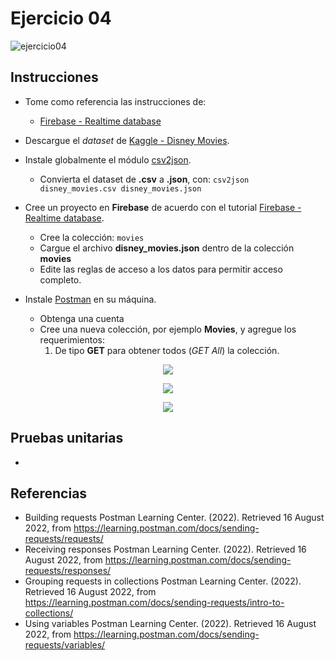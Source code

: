 # Ejercicio 04

![ejercicio04](imagenes/ejercicio04.png)


## Instrucciones

* Tome como referencia las instrucciones de:

  + [Firebase - Realtime database](https://dawfiec.github.io/DAWM-2022/tutoriales/firebase_realtime_database.html)

* Descargue el _dataset_ de [Kaggle - Disney Movies](https://www.kaggle.com/datasets/prateekmaj21/disney-movies).
* Instale globalmente el módulo [csv2json](https://www.npmjs.com/package/csv2json).
  + Convierta el dataset de **.csv** a **.json**, con: `csv2json disney_movies.csv disney_movies.json`
* Cree un proyecto en **Firebase** de acuerdo con el tutorial [Firebase - Realtime database](https://dawfiec.github.io/DAWM-2022/tutoriales/firebase_realtime_database.html).
  + Cree la colección: `movies`
  + Cargue el archivo **disney_movies.json** dentro de la colección **movies**
  + Edite las reglas de acceso a los datos para permitir acceso completo.
* Instale [Postman](https://learning.postman.com/docs/getting-started/installation-and-updates/) en su máquina.
  + Obtenga una cuenta
  + Cree una nueva colección, por ejemplo **Movies**, y agregue los requerimientos:
    1. De tipo **GET** para obtener todos (_GET All_) la colección.
<p align="center">  
  <img src="imagenes/collection.png">
</p>
<p align="center"> 
  <img src="imagenes/request.png">
</p>
<p align="center">  
  <img src="imagenes/GET-all.png">
</p>

    


## Pruebas unitarias

* 

## Referencias 

* Building requests Postman Learning Center. (2022). Retrieved 16 August 2022, from https://learning.postman.com/docs/sending-requests/requests/
* Receiving responses Postman Learning Center. (2022). Retrieved 16 August 2022, from https://learning.postman.com/docs/sending-requests/responses/
* Grouping requests in collections Postman Learning Center. (2022). Retrieved 16 August 2022, from https://learning.postman.com/docs/sending-requests/intro-to-collections/
* Using variables Postman Learning Center. (2022). Retrieved 16 August 2022, from https://learning.postman.com/docs/sending-requests/variables/